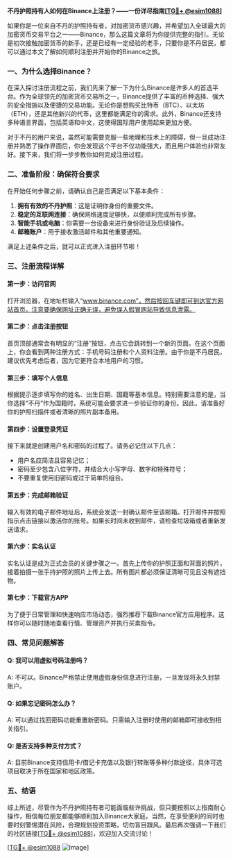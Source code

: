 **不丹护照持有人如何在Binance上注册？——一份详尽指南[[TG💪+ @esim1088](https://t.me/s/esim1088)]**

如果你是一位来自不丹的护照持有者，对加密货币感兴趣，并希望加入全球最大的加密货币交易平台之一——Binance，那么这篇文章将为你提供完整的指引。无论是初次接触加密货币的新手，还是已经有一定经验的老手，只要你是不丹居民，都可以通过本文了解如何顺利注册并开始你的Binance之旅。

### 一、为什么选择Binance？

在深入探讨注册流程之前，我们先来了解一下为什么Binance是许多人的首选平台。作为全球领先的加密货币交易所之一，Binance提供了丰富的币种选择、强大的安全措施以及便捷的交易功能。无论你是想购买比特币（BTC）、以太坊（ETH），还是其他新兴的代币，这里都能满足你的需求。此外，Binance还支持多种语言界面，包括英语和中文，这使得国际用户使用起来更加方便。

对于不丹的用户来说，虽然可能需要克服一些地理和技术上的障碍，但一旦成功注册并熟悉了操作界面后，你会发现这个平台不仅功能强大，而且用户体验也非常友好。接下来，我们将一步步教你如何完成注册过程。

### 二、准备阶段：确保符合要求

在开始任何步骤之前，请确认自己是否满足以下基本条件：

1. **拥有有效的不丹护照**：这是证明你身份的重要文件。
2. **稳定的互联网连接**：确保网络速度足够快，以便顺利完成所有步骤。
3. **智能手机或电脑**：你需要一台设备来进行身份验证及后续操作。
4. **邮箱账户**：用于接收激活邮件和其他重要通知。

满足上述条件之后，就可以正式进入注册环节啦！

### 三、注册流程详解

#### 第一步：访问官网
打开浏览器，在地址栏输入“www.binance.com”，然后按回车键即可到达官方网站首页。注意要确保网址正确无误，避免误入假冒网站导致信息泄露。

#### 第二步：点击注册按钮
首页顶部通常会有明显的“注册”按钮，点击它会跳转到一个新的页面。在这个页面上，你会看到两种注册方式：手机号码注册和个人资料注册。由于你是不丹居民，建议优先考虑后者，因为它更符合本地用户的习惯。

#### 第三步：填写个人信息
根据提示逐步填写你的姓名、出生日期、国籍等基本信息。特别需要注意的是，当你选择“不丹”作为国籍时，系统可能会要求进一步验证你的身份。因此，请准备好你的护照扫描件或者清晰的照片副本备用。

#### 第四步：设置登录凭证
接下来就是创建用户名和密码的过程了。请务必记住以下几点：
- 用户名应简洁且容易记忆；
- 密码至少包含八位字符，并结合大小写字母、数字和特殊符号；
- 不要重复使用旧密码或过于简单的组合。

#### 第五步：完成邮箱验证
输入有效的电子邮件地址后，系统会发送一封确认邮件至该邮箱。打开邮件并按照指示点击链接以激活你的账号。如果长时间未收到邮件，请检查垃圾箱或者重新发送请求。

#### 第六步：实名认证
实名认证是成为正式会员的关键步骤之一。首先上传你的护照正面和背面的照片，接着拍摄一张手持护照的照片上传上去。所有图片都必须保证清晰可见且没有遮挡物。

#### 第七步：下载官方APP
为了便于日常管理和快速响应市场动态，强烈推荐下载Binance官方应用程序。这样你可以随时随地查看行情、管理资产并执行买卖指令。

### 四、常见问题解答

#### Q: 我可以用虚拟号码注册吗？
A: 不可以。Binance严格禁止使用虚假身份信息进行注册，一旦发现将永久封禁账户。

#### Q: 如果忘记密码怎么办？
A: 可以通过找回密码功能重置新密码。只需输入注册时使用的邮箱即可接收到相关指引。

#### Q: 是否支持多种支付方式？
A: 目前Binance支持信用卡/借记卡充值以及银行转账等多种付款途径，具体可选项目取决于所在国家和地区政策。

### 五、结语

综上所述，尽管作为不丹护照持有者可能面临些许挑战，但只要按照以上指南耐心操作，相信每位朋友都能够顺利加入Binance大家庭。当然，在享受便利的同时也要时刻警惕潜在风险，合理规划投资策略，切勿盲目跟风。最后再次强调一下我们的社区链接[[TG💪+ @esim1088](https://t.me/s/esim1088)]，欢迎加入交流讨论！

[[TG💪+ @esim1088](https://t.me/s/esim1088) ![Image](https://i.postimg.cc/4NQfJmqS/Snipaste-2025-05-13-00-14-12.png)]